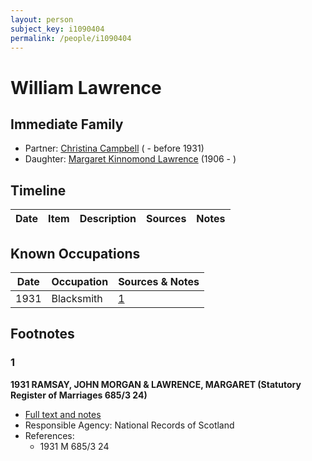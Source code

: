 ```yaml
---
layout: person
subject_key: i1090404
permalink: /people/i1090404
---
```


# William Lawrence

## Immediate Family

* Partner: [Christina Campbell](./@24281088@-christina-campbell-b-d1931.md) ( - before 1931)
* Daughter: [Margaret Kinnomond Lawrence](./@71043319@-margaret-kinnomond-lawrence-b1906-d.md) (1906 - )

## Timeline

Date | Item | Description | Sources | Notes
---|---|---|---|---

## Known Occupations

Date | Occupation | Sources & Notes
---|---|---
1931 | Blacksmith | [1](#1)

## Footnotes

### 1

**1931 RAMSAY, JOHN MORGAN & LAWRENCE, MARGARET (Statutory Register of Marriages 685/3 24)**

* [Full text and notes](../sources/@92717281@-1931-ramsay,-john-morgan-&-lawrence,-margaret-statutory-register-of-marriages-685-3-24-.md)
* Responsible Agency: National Records of Scotland
* References: 
  * 1931 M 685/3 24

